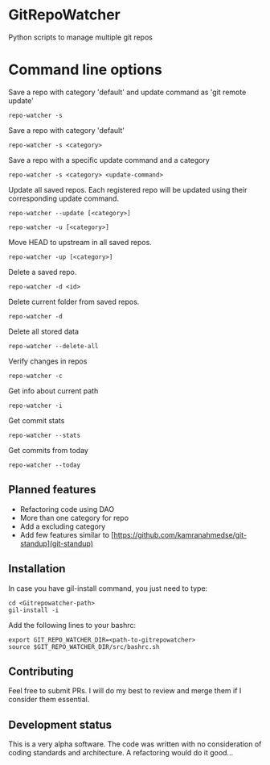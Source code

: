 # GitRepoWatcher
Python scripts to manage multiple git repos

# Command line options

Save a repo with category 'default' and update command as 'git remote update'

```
repo-watcher -s
```

Save a repo with category 'default'

```
repo-watcher -s <category>
```

Save a repo with a specific update command and a category
```
repo-watcher -s <category> <update-command>
```

Update all saved repos. Each registered repo will be updated using their corresponding update command.
```
repo-watcher --update [<category>]
```

```
repo-watcher -u [<category>]
```


Move HEAD to upstream in all saved repos.
```
repo-watcher -up [<category>]
```

Delete a saved repo.
```
repo-watcher -d <id>
```

Delete current folder from saved repos.
```
repo-watcher -d
```

Delete all stored data
```
repo-watcher --delete-all
```


Verify changes in repos
```
repo-watcher -c
```


Get info about current path
```
repo-watcher -i
```

Get commit stats
```
repo-watcher --stats
```

Get commits from today
```
repo-watcher --today
```

## Planned features
- Refactoring code using DAO
- More than one category for repo
- Add a excluding category
- Add few features similar to [https://github.com/kamranahmedse/git-standup](git-standup)

## Installation

In case you have gil-install command, you just need to type:

```
cd <Gitrepowatcher-path>
gil-install -i
```

Add the following lines to your bashrc:
```
export GIT_REPO_WATCHER_DIR=<path-to-gitrepowatcher>
source $GIT_REPO_WATCHER_DIR/src/bashrc.sh
```

## Contributing

Feel free to submit PRs. I will do my best to review and merge them if I consider them essential.

## Development status

This is a very alpha software. The code was written with no consideration of coding standards and architecture. A refactoring would do it good...